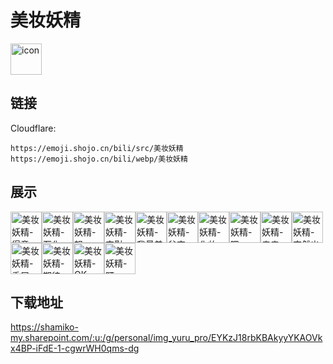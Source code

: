 # 美妆妖精
<img src="https://emoji.shojo.cn/bili/src/美妆妖精/icon.png" width="50" height="50" alt="icon">

## 链接
Cloudflare:
```
https://emoji.shojo.cn/bili/src/美妆妖精
https://emoji.shojo.cn/bili/webp/美妆妖精
```
## 展示
<img src="https://emoji.shojo.cn/bili/src/美妆妖精/美妆妖精-得意.png" width="50" height="50" alt="美妆妖精-得意"><img src="https://emoji.shojo.cn/bili/src/美妆妖精/美妆妖精-石化.png" width="50" height="50" alt="美妆妖精-石化"><img src="https://emoji.shojo.cn/bili/src/美妆妖精/美妆妖精-怒.png" width="50" height="50" alt="美妆妖精-怒"><img src="https://emoji.shojo.cn/bili/src/美妆妖精/美妆妖精-安慰.png" width="50" height="50" alt="美妆妖精-安慰"><img src="https://emoji.shojo.cn/bili/src/美妆妖精/美妆妖精-我最美.png" width="50" height="50" alt="美妆妖精-我最美"><img src="https://emoji.shojo.cn/bili/src/美妆妖精/美妆妖精-贫穷.png" width="50" height="50" alt="美妆妖精-贫穷"><img src="https://emoji.shojo.cn/bili/src/美妆妖精/美妆妖精-化妆.png" width="50" height="50" alt="美妆妖精-化妆"><img src="https://emoji.shojo.cn/bili/src/美妆妖精/美妆妖精-嗯.png" width="50" height="50" alt="美妆妖精-嗯"><img src="https://emoji.shojo.cn/bili/src/美妆妖精/美妆妖精-亲亲.png" width="50" height="50" alt="美妆妖精-亲亲"><img src="https://emoji.shojo.cn/bili/src/美妆妖精/美妆妖精-突然出现.png" width="50" height="50" alt="美妆妖精-突然出现"><img src="https://emoji.shojo.cn/bili/src/美妆妖精/美妆妖精-委屈.png" width="50" height="50" alt="美妆妖精-委屈"><img src="https://emoji.shojo.cn/bili/src/美妆妖精/美妆妖精-期待.png" width="50" height="50" alt="美妆妖精-期待"><img src="https://emoji.shojo.cn/bili/src/美妆妖精/美妆妖精-OK.png" width="50" height="50" alt="美妆妖精-OK"><img src="https://emoji.shojo.cn/bili/src/美妆妖精/美妆妖精-盯.png" width="50" height="50" alt="美妆妖精-盯">

## 下载地址

https://shamiko-my.sharepoint.com/:u:/g/personal/img_yuru_pro/EYKzJ18rbKBAkyyYKAOVkx4BP-iFdE-1-cgwrWH0qms-dg